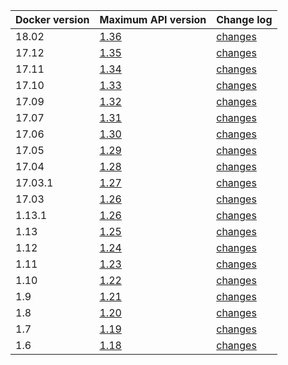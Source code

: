 
| Docker version | Maximum API version       | Change log                                                |
-----------------|---------------------------|-----------------------------------------------------------|
| 18.02          | [1.36](/engine/api/v1.36/)| [changes](/engine/api/version-history/#v136-api-changes) |
| 17.12          | [1.35](/engine/api/v1.35/)| [changes](/engine/api/version-history/#v135-api-changes) |
| 17.11          | [1.34](/engine/api/v1.34/)| [changes](/engine/api/version-history/#v134-api-changes) |
| 17.10          | [1.33](/engine/api/v1.33/)| [changes](/engine/api/version-history/#v133-api-changes) |
| 17.09          | [1.32](/engine/api/v1.32/)| [changes](/engine/api/version-history/#v132-api-changes) |
| 17.07          | [1.31](/engine/api/v1.31/)| [changes](/engine/api/version-history/#v131-api-changes) |
| 17.06          | [1.30](/engine/api/v1.30/)| [changes](/engine/api/version-history/#v130-api-changes) |
| 17.05          | [1.29](/engine/api/v1.29/)| [changes](/engine/api/version-history/#v129-api-changes) |
| 17.04          | [1.28](/engine/api/v1.28/)| [changes](/engine/api/version-history/#v128-api-changes) |
| 17.03.1        | [1.27](/engine/api/v1.27/)| [changes](/engine/api/version-history/#v127-api-changes) |
| 17.03          | [1.26](/engine/api/v1.27/)| [changes](/engine/api/version-history/#v126-api-changes) |
| 1.13.1         | [1.26](/engine/api/v1.26/)| [changes](/engine/api/version-history/#v126-api-changes) |
| 1.13           | [1.25](/engine/api/v1.26/)| [changes](/engine/api/version-history/#v125-api-changes) |
| 1.12           | [1.24](/engine/api/v1.24/)| [changes](/engine/api/version-history/#v124-api-changes) |
| 1.11           | [1.23](/engine/api/v1.23/)| [changes](/engine/api/version-history/#v123-api-changes) |
| 1.10           | [1.22](/engine/api/v1.22/)| [changes](/engine/api/version-history/#v122-api-changes) |
| 1.9            | [1.21](/engine/api/v1.21/)| [changes](/engine/api/version-history/#v121-api-changes) |
| 1.8            | [1.20](/engine/api/v1.20/)| [changes](/engine/api/version-history/#v120-api-changes) |
| 1.7            | [1.19](/engine/api/v1.19/)| [changes](/engine/api/version-history/#v119-api-changes) |
| 1.6            | [1.18](/engine/api/v1.18/)| [changes](/engine/api/version-history/#v118-api-changes) |
